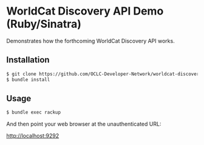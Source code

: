 # WorldCat Discovery API Demo (Ruby/Sinatra)

Demonstrates how the forthcoming WorldCat Discovery API works.

## Installation

```bash
$ git clone https://github.com/OCLC-Developer-Network/worldcat-discovery-api-demo-ruby.git
$ bundle install
```

## Usage

```bash
$ bundle exec rackup
```

And then point your web browser at the unauthenticated URL:

[http://localhost:9292](http://localhost:9292)

